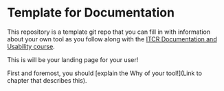 # Template for Documentation

This repository is a template git repo that you can fill in with information about your own tool as you follow along with the [ITCR Documentation and Usability course](https://github.com/jhudsl/ITCR_Documentation_and_Usability).

This is will be your landing page for your user!

First and foremost, you should [explain the Why of your tool!](Link to chapter that describes this).
